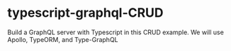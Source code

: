 # typescript-graphql-CRUD
Build a GraphQL server with Typescript in this CRUD example. We will use Apollo, TypeORM, and Type-GraphQL
